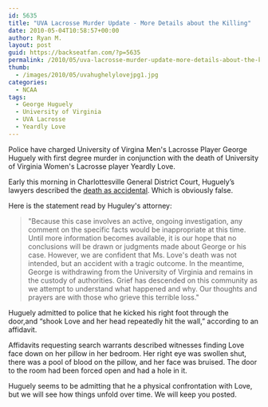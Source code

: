 ```yaml
---
id: 5635
title: "UVA Lacrosse Murder Update - More Details about the Killing"
date: 2010-05-04T10:58:57+00:00
author: Ryan M.
layout: post
guid: https://backseatfan.com/?p=5635
permalink: /2010/05/uva-lacrosse-murder-update-more-details-about-the-killing/
thumb:
  - /images/2010/05/uvahughelylovejpg1.jpg
categories:
  - NCAA
tags:
  - George Huguely
  - University of Virginia
  - UVA Lacrosse
  - Yeardly Love
---
```


<div class="entry">
  <p>
    Police have charged University of Virgina Men's Lacrosse Player George Huguely with first degree murder in conjunction with the death of University of Virginia Women's Lacrosse player Yeardly Love.
  </p>

  <p>
    Early this morning in Charlottesville General District Court, Huguely’s lawyers described the <a href="http://www.usatoday.com/sports/college/lacrosse/2010-05-03-virginia-huguely-murder-charge_N.htm?loc=interstitialskip">death as accidental</a>. Which is obviously false.
  </p>

  <p>
    Here is the statement read by Huguley's attorney:
  </p>

  <blockquote>
    <p>
      "Because this case involves an active, ongoing investigation, any comment on the specific facts would be inappropriate at this time. Until more information becomes available, it is our hope that no conclusions will be drawn or judgments made about George or his case. However, we are confident that Ms. Love's death was not intended, but an accident with a tragic outcome. In the meantime, George is withdrawing from the University of Virginia and remains in the custody of authorities. Grief has descended on this community as we attempt to understand what happened and why. Our thoughts and prayers are with those who grieve this terrible loss."
    </p>
  </blockquote>

  <p>
    Huguely admitted to police that he kicked his right foot through the door,and “shook Love and her head repeatedly hit the wall,” according to an affidavit.
  </p>

  <p>
    Affidavits requesting search warrants described witnesses finding Love face down on her pillow in her bedroom. Her right eye was swollen shut, there was a pool of blood on the pillow, and her face was bruised. The door to the room had been forced open and had a hole in it.
  </p>

  <p>
    Huguely seems to be admitting that he a physical confrontation with Love, but we will see how things unfold over time. We will keep you posted.
  </p>
</div>
